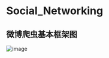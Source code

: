 # Social_Networking

## 微博爬虫基本框架图

![image](https://github.com/JayaWang/Social_Networking/Weibo_Crawl/PS/Social_Networking.jpg)